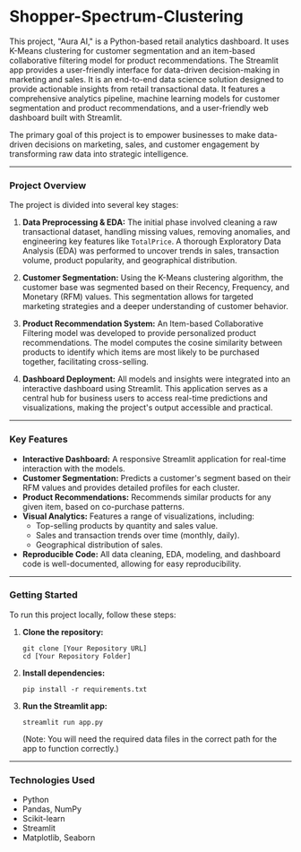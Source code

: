 # Shopper-Spectrum-Clustering
This project, "Aura AI," is a Python-based retail analytics dashboard. It uses K-Means clustering for customer segmentation and an item-based collaborative filtering model for product recommendations. The Streamlit app provides a user-friendly interface for data-driven decision-making in marketing and sales. It is an end-to-end data science solution designed to provide actionable insights from retail transactional data. It features a comprehensive analytics pipeline, machine learning models for customer segmentation and product recommendations, and a user-friendly web dashboard built with Streamlit.

The primary goal of this project is to empower businesses to make data-driven decisions on marketing, sales, and customer engagement by transforming raw data into strategic intelligence.

-----

### Project Overview

The project is divided into several key stages:

1.  **Data Preprocessing & EDA:** The initial phase involved cleaning a raw transactional dataset, handling missing values, removing anomalies, and engineering key features like `TotalPrice`. A thorough Exploratory Data Analysis (EDA) was performed to uncover trends in sales, transaction volume, product popularity, and geographical distribution.

2.  **Customer Segmentation:** Using the K-Means clustering algorithm, the customer base was segmented based on their Recency, Frequency, and Monetary (RFM) values. This segmentation allows for targeted marketing strategies and a deeper understanding of customer behavior.

3.  **Product Recommendation System:** An Item-based Collaborative Filtering model was developed to provide personalized product recommendations. The model computes the cosine similarity between products to identify which items are most likely to be purchased together, facilitating cross-selling.

4.  **Dashboard Deployment:** All models and insights were integrated into an interactive dashboard using Streamlit. This application serves as a central hub for business users to access real-time predictions and visualizations, making the project's output accessible and practical.

-----

### Key Features

  * **Interactive Dashboard:** A responsive Streamlit application for real-time interaction with the models.
  * **Customer Segmentation:** Predicts a customer's segment based on their RFM values and provides detailed profiles for each cluster.
  * **Product Recommendations:** Recommends similar products for any given item, based on co-purchase patterns.
  * **Visual Analytics:** Features a range of visualizations, including:
      * Top-selling products by quantity and sales value.
      * Sales and transaction trends over time (monthly, daily).
      * Geographical distribution of sales.
  * **Reproducible Code:** All data cleaning, EDA, modeling, and dashboard code is well-documented, allowing for easy reproducibility.

-----

### Getting Started

To run this project locally, follow these steps:

1.  **Clone the repository:**

    ```
    git clone [Your Repository URL]
    cd [Your Repository Folder]
    ```

2.  **Install dependencies:**

    ```
    pip install -r requirements.txt
    ```

3.  **Run the Streamlit app:**

    ```
    streamlit run app.py
    ```

    (Note: You will need the required data files in the correct path for the app to function correctly.)

-----

### Technologies Used

  * Python
  * Pandas, NumPy
  * Scikit-learn
  * Streamlit
  * Matplotlib, Seaborn
